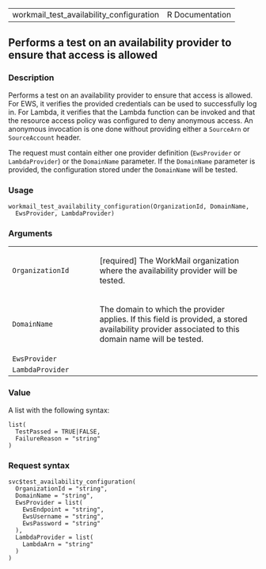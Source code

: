 <table style="width: 100%;">
<tbody>
<tr class="odd">
<td>workmail_test_availability_configuration</td>
<td style="text-align: right;">R Documentation</td>
</tr>
</tbody>
</table>

## Performs a test on an availability provider to ensure that access is allowed

### Description

Performs a test on an availability provider to ensure that access is
allowed. For EWS, it verifies the provided credentials can be used to
successfully log in. For Lambda, it verifies that the Lambda function
can be invoked and that the resource access policy was configured to
deny anonymous access. An anonymous invocation is one done without
providing either a `SourceArn` or `SourceAccount` header.

The request must contain either one provider definition (`EwsProvider`
or `LambdaProvider`) or the `DomainName` parameter. If the `DomainName`
parameter is provided, the configuration stored under the `DomainName`
will be tested.

### Usage

    workmail_test_availability_configuration(OrganizationId, DomainName,
      EwsProvider, LambdaProvider)

### Arguments

<table>
<colgroup>
<col style="width: 35%" />
<col style="width: 65%" />
</colgroup>
<tbody>
<tr class="odd">
<td><code
id="workmail_test_availability_configuration_:_OrganizationId">OrganizationId</code></td>
<td><p>[required] The WorkMail organization where the availability
provider will be tested.</p></td>
</tr>
<tr class="even">
<td><code
id="workmail_test_availability_configuration_:_DomainName">DomainName</code></td>
<td><p>The domain to which the provider applies. If this field is
provided, a stored availability provider associated to this domain name
will be tested.</p></td>
</tr>
<tr class="odd">
<td><code
id="workmail_test_availability_configuration_:_EwsProvider">EwsProvider</code></td>
<td></td>
</tr>
<tr class="even">
<td><code
id="workmail_test_availability_configuration_:_LambdaProvider">LambdaProvider</code></td>
<td></td>
</tr>
</tbody>
</table>

### Value

A list with the following syntax:

    list(
      TestPassed = TRUE|FALSE,
      FailureReason = "string"
    )

### Request syntax

    svc$test_availability_configuration(
      OrganizationId = "string",
      DomainName = "string",
      EwsProvider = list(
        EwsEndpoint = "string",
        EwsUsername = "string",
        EwsPassword = "string"
      ),
      LambdaProvider = list(
        LambdaArn = "string"
      )
    )
